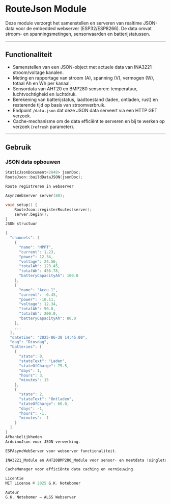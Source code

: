 # RouteJson Module

Deze module verzorgt het samenstellen en serveren van realtime JSON-data voor de embedded webserver (ESP32/ESP8266). De data omvat stroom- en spanningsmetingen, sensorwaarden en batterijstatussen.

---

## Functionaliteit

- Samenstellen van een JSON-object met actuele data van INA3221 stroom/voltage kanalen.  
- Meting en rapportage van stroom (A), spanning (V), vermogen (W), totaal Ah en Wh per kanaal.  
- Sensordata van AHT20 en BMP280 sensoren: temperatuur, luchtvochtigheid en luchtdruk.  
- Berekening van batterijstatus, laadtoestand (laden, ontladen, rust) en resterende tijd op basis van stroomverbruik.  
- Endpoint `/data.json` dat deze JSON data serveert via een HTTP GET verzoek.  
- Cache-mechanisme om de data efficiënt te serveren en bij te werken op verzoek (`refresh` parameter).

---

## Gebruik

### JSON data opbouwen

```cpp
StaticJsonDocument<2048> jsonDoc;
RouteJson::buildDataJSON(jsonDoc);

Route registreren in webserver

AsyncWebServer server(80);

void setup() {
    RouteJson::registerRoutes(server);
    server.begin();
}
JSON structuur

{
  "channels": [
    {
      "name": "MPPT",
      "current": 1.23,
      "power": 12.34,
      "voltage": 24.56,
      "totalAh": 123.45,
      "totalWh": 456.78,
      "batteryCapacityAh": 100.0
    },
    {
      "name": "Accu 1",
      "current": -0.45,
      "power": -10.11,
      "voltage": 12.34,
      "totalAh": 50.0,
      "totalWh": 200.0,
      "batteryCapacityAh": 80.0
    },
    ...
  ],
  "datetime": "2025-06-30 14:45:00",
  "dag": "Dinsdag",
  "batteries": [
    {
      "state": 0,
      "stateText": "Laden",
      "stateOfCharge": 75.5,
      "days": 1,
      "hours": 3,
      "minutes": 15
    },
    {
      "state": 2,
      "stateText": "Ontladen",
      "stateOfCharge": 60.0,
      "days": -1,
      "hours": -1,
      "minutes": -1
    }
  ]
}
Afhankelijkheden
ArduinoJson voor JSON verwerking.

ESPAsyncWebServer voor webserver functionaliteit.

INA3221_Module en AHT20BMP280_Module voor sensor- en meetdata (singleton instances).

CacheManager voor efficiënte data caching en vernieuwing.

Licentie
MIT License © 2025 G.K. Notebomer

Auteur
G.K. Notebomer – ALSS Webserver